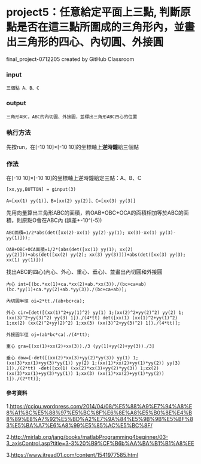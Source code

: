 # project5：任意給定平面上三點, 判斷原點是否在這三點所圍成的三角形內，並畫出三角形的四心、內切圓、外接圓
final_project-0712205 created by GitHub Classroom

### input

    三個點 A、B、C

### output

    三角形ABC，ABC的內切圓、外接圓，並標出三角形ABC四心的位置
    
### 執行方法

先按run，在[-10 10]×[-10 10]的坐標軸上**逆時鐘**給三個點

### 作法

在[-10 10]×[-10 10]的坐標軸上逆時鐘給定三點：A、B、C
     
    [xx,yy,BUTTON] = ginput(3)
    
    A=[xx(1) yy(1)]、B=[xx(2) yy(2)]、C=[xx(3) yy(3)]

先用向量算出三角形ABC的面積，若OAB+OBC+OCA的面積相加等於ABC的面積，則原點O會在ABC內 (誤差+-10^(-5))

    ABC面積=1/2*abs(det([xx(2)-xx(1) yy(2)-yy(1); xx(3)-xx(1) yy(3)-yy(1)]));
    
    OAB+OBC+OCA面積=1/2*(abs(det([xx(1) yy(1); xx(2) yy(2)]))+abs(det([xx(2) yy(2); xx(3) yy(3)]))+abs(det([xx(3) yy(3); xx(1) yy(1)]))

找出ABC的四心(內心、外心、重心、垂心)、並畫出內切圓和外接圓

    內心 int=[(bc.*xx(1)+ca.*xx(2)+ab.*xx(3))./(bc+ca+ab) (bc.*yy(1)+ca.*yy(2)+ab.*yy(3))./(bc+ca+ab)];
    
    內切圓半徑 oi=2*tt./(ab+bc+ca);
    
    外心 cir=[det([(xx(1)^2+yy(1)^2) yy(1) 1;(xx(2)^2+yy(2)^2) yy(2) 1;(xx(3)^2+yy(3)^2) yy(3) 1])./(4*tt) det([xx(1) (xx(1)^2+yy(1)^2) 1;xx(2) (xx(2)^2+yy(2)^2) 1;xx(3) (xx(3)^2+yy(3)^2) 1])./(4*tt)];
    
    外接圓半徑 oj=(ab*bc*ca)./(4*tt);
    
    重心 gra=[(xx(1)+xx(2)+xx(3))./3 (yy(1)+yy(2)+yy(3))./3]
    
    垂心 dow=[-det([(xx(2)*xx(3)+yy(2)*yy(3)) yy(1) 1;(xx(3)*xx(1)+yy(3)*yy(1)) yy(2) 1;(xx(1)*xx(2)+yy(1)*yy(2)) yy(3) 1])./(2*tt) -det([xx(1) (xx(2)*xx(3)+yy(2)*yy(3)) 1;xx(2) (xx(3)*xx(1)+yy(3)*yy(1)) 1;xx(3) (xx(1)*xx(2)+yy(1)*yy(2)) 1])./(2*tt)];

#### 參考資料

1.https://ccjou.wordpress.com/2014/04/08/%E5%88%A9%E7%94%A8%E8%A1%8C%E5%88%97%E5%BC%8F%E6%8E%A8%E5%B0%8E%E4%B8%89%E8%A7%92%E5%BD%A2%E7%9A%84%E5%9B%9B%E5%BF%83%E5%BA%A7%E6%A8%99%E5%85%AC%E5%BC%8F/

2.http://mirlab.org/jang/books/matlabProgramming4beginner/03-3_axisControl.asp?title=3-3%20%B9%CF%B6b%AA%BA%B1%B1%A8%EE

3.https://www.itread01.com/content/1541977585.html

